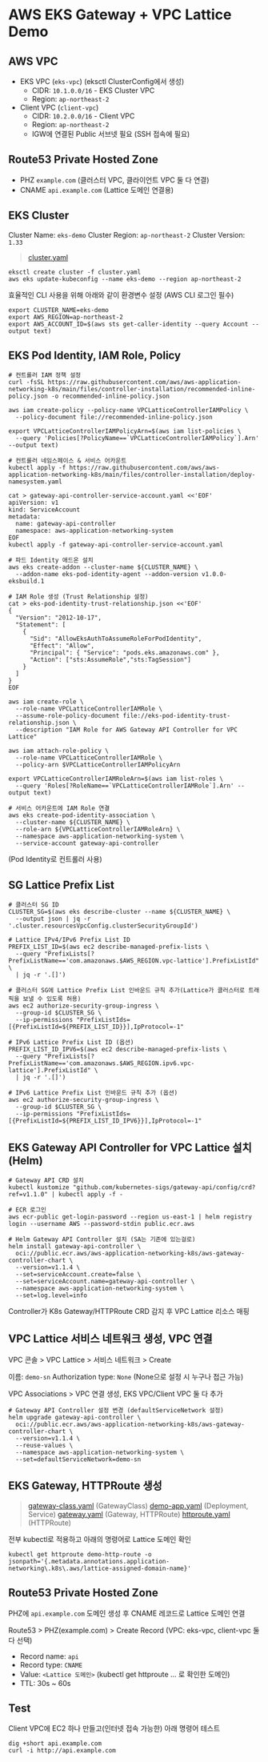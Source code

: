# AWS EKS Gateway + VPC Lattice Demo

## AWS VPC

-   EKS VPC (`eks-vpc`) (eksctl ClusterConfig에서 생성)
    -   CIDR: `10.1.0.0/16` - EKS Cluster VPC
    -   Region: `ap-northeast-2`
-   Client VPC (`client-vpc`)
    -   CIDR: `10.2.0.0/16` - Client VPC
    -   Region: `ap-northeast-2`
    -   IGW에 연결된 Public 서브넷 필요 (SSH 접속에 필요)

## Route53 Private Hosted Zone

-   PHZ `example.com` (클러스터 VPC, 클라이언트 VPC 둘 다 연결)
-   CNAME `api.example.com` (Lattice 도메인 연결용)

## EKS Cluster

Cluster Name: `eks-demo`
Cluster Region: `ap-northeast-2`
Cluster Version: `1.33`

> [cluster.yaml](./cluster.yaml)

```shell
eksctl create cluster -f cluster.yaml
aws eks update-kubeconfig --name eks-demo --region ap-northeast-2
```

효율적인 CLI 사용을 위해 아래와 같이 환경변수 설정 (AWS CLI 로그인 필수)

```shell
export CLUSTER_NAME=eks-demo
export AWS_REGION=ap-northeast-2
export AWS_ACCOUNT_ID=$(aws sts get-caller-identity --query Account --output text)
```

## EKS Pod Identity, IAM Role, Policy

```shell
# 컨트롤러 IAM 정책 설정
curl -fsSL https://raw.githubusercontent.com/aws/aws-application-networking-k8s/main/files/controller-installation/recommended-inline-policy.json -o recommended-inline-policy.json

aws iam create-policy --policy-name VPCLatticeControllerIAMPolicy \
  --policy-document file://recommended-inline-policy.json

export VPCLatticeControllerIAMPolicyArn=$(aws iam list-policies \
  --query 'Policies[?PolicyName==`VPCLatticeControllerIAMPolicy`].Arn' --output text)

# 컨트롤러 네임스페이스 & 서비스 어카운트
kubectl apply -f https://raw.githubusercontent.com/aws/aws-application-networking-k8s/main/files/controller-installation/deploy-namesystem.yaml

cat > gateway-api-controller-service-account.yaml <<'EOF'
apiVersion: v1
kind: ServiceAccount
metadata:
  name: gateway-api-controller
  namespace: aws-application-networking-system
EOF
kubectl apply -f gateway-api-controller-service-account.yaml

# 파드 Identity 애드온 설치
aws eks create-addon --cluster-name ${CLUSTER_NAME} \
  --addon-name eks-pod-identity-agent --addon-version v1.0.0-eksbuild.1

# IAM Role 생성 (Trust Relationship 설정)
cat > eks-pod-identity-trust-relationship.json <<'EOF'
{
  "Version": "2012-10-17",
  "Statement": [
    {
      "Sid": "AllowEksAuthToAssumeRoleForPodIdentity",
      "Effect": "Allow",
      "Principal": { "Service": "pods.eks.amazonaws.com" },
      "Action": ["sts:AssumeRole","sts:TagSession"]
    }
  ]
}
EOF

aws iam create-role \
  --role-name VPCLatticeControllerIAMRole \
  --assume-role-policy-document file://eks-pod-identity-trust-relationship.json \
  --description "IAM Role for AWS Gateway API Controller for VPC Lattice"

aws iam attach-role-policy \
  --role-name VPCLatticeControllerIAMRole \
  --policy-arn $VPCLatticeControllerIAMPolicyArn

export VPCLatticeControllerIAMRoleArn=$(aws iam list-roles \
  --query 'Roles[?RoleName==`VPCLatticeControllerIAMRole`].Arn' --output text)

# 서비스 어카운트에 IAM Role 연결
aws eks create-pod-identity-association \
  --cluster-name ${CLUSTER_NAME} \
  --role-arn ${VPCLatticeControllerIAMRoleArn} \
  --namespace aws-application-networking-system \
  --service-account gateway-api-controller
```

(Pod Identity로 컨트롤러 사용)

## SG Lattice Prefix List

```shell
# 클러스터 SG ID
CLUSTER_SG=$(aws eks describe-cluster --name ${CLUSTER_NAME} \
  --output json | jq -r '.cluster.resourcesVpcConfig.clusterSecurityGroupId')

# Lattice IPv4/IPv6 Prefix List ID
PREFIX_LIST_ID=$(aws ec2 describe-managed-prefix-lists \
  --query "PrefixLists[?PrefixListName=='com.amazonaws.$AWS_REGION.vpc-lattice'].PrefixListId" \
  | jq -r '.[]')

# 클러스터 SG에 Lattice Prefix List 인바운드 규칙 추가(Lattice가 클러스터로 트래픽을 보낼 수 있도록 허용)
aws ec2 authorize-security-group-ingress \
  --group-id $CLUSTER_SG \
  --ip-permissions "PrefixListIds=[{PrefixListId=${PREFIX_LIST_ID}}],IpProtocol=-1"

# IPv6 Lattice Prefix List ID (옵션)
PREFIX_LIST_ID_IPV6=$(aws ec2 describe-managed-prefix-lists \
  --query "PrefixLists[?PrefixListName=='com.amazonaws.$AWS_REGION.ipv6.vpc-lattice'].PrefixListId" \
  | jq -r '.[]')

# IPv6 Lattice Prefix List 인바운드 규칙 추가 (옵션)
aws ec2 authorize-security-group-ingress \
  --group-id $CLUSTER_SG \
  --ip-permissions "PrefixListIds=[{PrefixListId=${PREFIX_LIST_ID_IPV6}}],IpProtocol=-1"
```

## EKS Gateway API Controller for VPC Lattice 설치(Helm)

```shell
# Gateway API CRD 설치
kubectl kustomize "github.com/kubernetes-sigs/gateway-api/config/crd?ref=v1.1.0" | kubectl apply -f -

# ECR 로그인
aws ecr-public get-login-password --region us-east-1 | helm registry login --username AWS --password-stdin public.ecr.aws

# Helm Gateway API Controller 설치 (SA는 기존에 있는걸로)
helm install gateway-api-controller \
  oci://public.ecr.aws/aws-application-networking-k8s/aws-gateway-controller-chart \
  --version=v1.1.4 \
  --set=serviceAccount.create=false \
  --set=serviceAccount.name=gateway-api-controller \
  --namespace aws-application-networking-system \
  --set=log.level=info
```

Controller가 K8s Gateway/HTTPRoute CRD 감지 후 VPC Lattice 리소스 매핑

## VPC Lattice 서비스 네트워크 생성, VPC 연결

VPC 콘솔 > VPC Lattice > 서비스 네트워크 > Create

이름: `demo-sn`
Authorization type: `None` (None으로 설정 시 누구나 접근 가능)

VPC Associations > VPC 연결 생성, EKS VPC/Client VPC 둘 다 추가

```shell
# Gateway API Controller 설정 변경 (defaultServiceNetwork 설정)
helm upgrade gateway-api-controller \
  oci://public.ecr.aws/aws-application-networking-k8s/aws-gateway-controller-chart \
  --version=v1.1.4 \
  --reuse-values \
  --namespace aws-application-networking-system \
  --set=defaultServiceNetwork=demo-sn
```

## EKS Gateway, HTTPRoute 생성

> [gateway-class.yaml](./gateway-class.yaml) (GatewayClass)
> [demo-app.yaml](./demo-app.yaml) (Deployment, Service)
> [gateway.yaml](./gateway.yaml) (Gateway, HTTPRoute)
> [httproute.yaml](./httproute.yaml) (HTTPRoute)

전부 kubectl로 적용하고 아래의 명령어로 Lattice 도메인 확인

```shell
kubectl get httproute demo-http-route -o jsonpath='{.metadata.annotations.application-networking\.k8s\.aws/lattice-assigned-domain-name}'
```

## Route53 Private Hosted Zone

PHZ에 `api.example.com` 도메인 생성 후 CNAME 레코드로 Lattice 도메인 연결

Route53 > PHZ(example.com) > Create Record (VPC: eks-vpc, client-vpc 둘 다 선택)

-   Record name: `api`
-   Record type: `CNAME`
-   Value: `<Lattice 도메인>` (kubectl get httproute ... 로 확인한 도메인)
-   TTL: 30s ~ 60s

## Test

Client VPC에 EC2 하나 만들고(인터넷 접속 가능한) 아래 명령어 테스트

```shell
dig +short api.example.com
curl -i http://api.example.com
```
